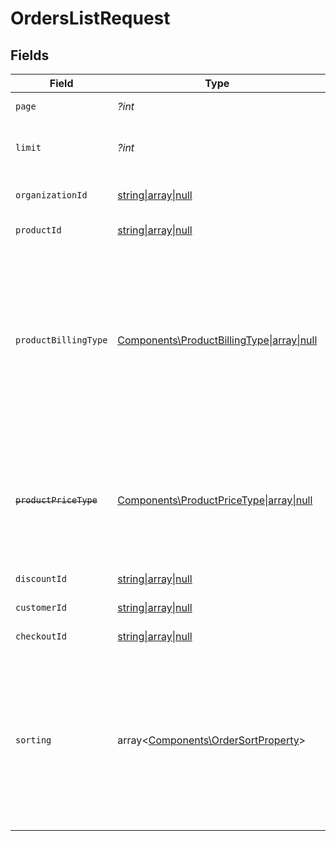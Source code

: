 # OrdersListRequest


## Fields

| Field                                                                                                                                                                               | Type                                                                                                                                                                                | Required                                                                                                                                                                            | Description                                                                                                                                                                         |
| ----------------------------------------------------------------------------------------------------------------------------------------------------------------------------------- | ----------------------------------------------------------------------------------------------------------------------------------------------------------------------------------- | ----------------------------------------------------------------------------------------------------------------------------------------------------------------------------------- | ----------------------------------------------------------------------------------------------------------------------------------------------------------------------------------- |
| `page`                                                                                                                                                                              | *?int*                                                                                                                                                                              | :heavy_minus_sign:                                                                                                                                                                  | Page number, defaults to 1.                                                                                                                                                         |
| `limit`                                                                                                                                                                             | *?int*                                                                                                                                                                              | :heavy_minus_sign:                                                                                                                                                                  | Size of a page, defaults to 10. Maximum is 100.                                                                                                                                     |
| `organizationId`                                                                                                                                                                    | [string\|array\|null](../../Models/Operations/OrdersListQueryParamOrganizationIDFilter.md)                                                                                          | :heavy_minus_sign:                                                                                                                                                                  | Filter by organization ID.                                                                                                                                                          |
| `productId`                                                                                                                                                                         | [string\|array\|null](../../Models/Operations/OrdersListQueryParamProductIDFilter.md)                                                                                               | :heavy_minus_sign:                                                                                                                                                                  | Filter by product ID.                                                                                                                                                               |
| `productBillingType`                                                                                                                                                                | [Components\ProductBillingType\|array\|null](../../Models/Operations/ProductBillingTypeFilter.md)                                                                                   | :heavy_minus_sign:                                                                                                                                                                  | Filter by product billing type. `recurring` will filter data corresponding to subscriptions creations or renewals. `one_time` will filter data corresponding to one-time purchases. |
| ~~`productPriceType`~~                                                                                                                                                              | [Components\ProductPriceType\|array\|null](../../Models/Operations/ProductPriceTypeFilter.md)                                                                                       | :heavy_minus_sign:                                                                                                                                                                  | : warning: ** DEPRECATED **: This will be removed in a future release, please migrate away from it as soon as possible.                                                             |
| `discountId`                                                                                                                                                                        | [string\|array\|null](../../Models/Operations/QueryParamDiscountIDFilter.md)                                                                                                        | :heavy_minus_sign:                                                                                                                                                                  | Filter by discount ID.                                                                                                                                                              |
| `customerId`                                                                                                                                                                        | [string\|array\|null](../../Models/Operations/OrdersListQueryParamCustomerIDFilter.md)                                                                                              | :heavy_minus_sign:                                                                                                                                                                  | Filter by customer ID.                                                                                                                                                              |
| `checkoutId`                                                                                                                                                                        | [string\|array\|null](../../Models/Operations/CheckoutIDFilter.md)                                                                                                                  | :heavy_minus_sign:                                                                                                                                                                  | Filter by checkout ID.                                                                                                                                                              |
| `sorting`                                                                                                                                                                           | array<[Components\OrderSortProperty](../../Models/Components/OrderSortProperty.md)>                                                                                                 | :heavy_minus_sign:                                                                                                                                                                  | Sorting criterion. Several criteria can be used simultaneously and will be applied in order. Add a minus sign `-` before the criteria name to sort by descending order.             |